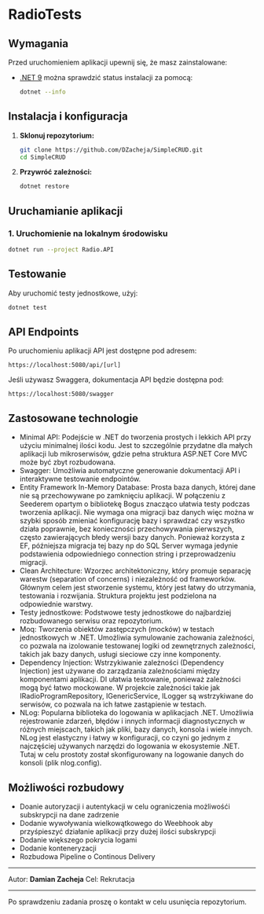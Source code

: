 # RadioTests

## Wymagania
Przed uruchomieniem aplikacji upewnij się, że masz zainstalowane:
- [.NET 9](https://dotnet.microsoft.com/download/dotnet/9.0)
można sprawdzić status instalacji za pomocą:
    ```sh
    dotnet --info
    ```
## Instalacja i konfiguracja

1. **Sklonuj repozytorium:**
   ```sh
   git clone https://github.com/DZacheja/SimpleCRUD.git
   cd SimpleCRUD
   ```

2. **Przywróć zależności:**
   ```sh
   dotnet restore
   ```

## Uruchamianie aplikacji

### 1. Uruchomienie na lokalnym środowisku
```sh
dotnet run --project Radio.API
```

## Testowanie
Aby uruchomić testy jednostkowe, użyj:
```sh
dotnet test
```

## API Endpoints
Po uruchomieniu aplikacji API jest dostępne pod adresem:
```
https://localhost:5080/api/[url]
```
Jeśli używasz Swaggera, dokumentacja API będzie dostępna pod:
```
https://localhost:5080/swagger
```
## Zastosowane technologie
- Minimal API: Podejście w .NET do tworzenia prostych i lekkich API przy użyciu minimalnej ilości kodu. Jest to szczególnie przydatne dla małych aplikacji lub mikroserwisów, gdzie pełna struktura ASP.NET Core MVC może być zbyt rozbudowana.
- Swagger: Umożliwia automatyczne generowanie dokumentacji API i interaktywne testowanie endpointów.
- Entity Framework In-Memory Database: Prosta baza danych, której dane nie są przechowywane po zamknięciu aplikacji. W połączeniu z Seederem opartym o bibliotekę Bogus znacząco ułatwia testy podczas tworzenia aplikacji. Nie wymaga ona migracji baz danych więc można w szybki sposób zmieniać konfigurację bazy i sprawdzać czy wszystko działa poprawnie, bez konieczności przechowywania pierwszych, często zawierających błedy wersji bazy danych. Ponieważ korzysta z EF, późniejsza migracja tej bazy np do SQL Server wymaga jedynie podstawienia odpowiedniego connection string i przeprowadzeniu migracji.
- Clean Architecture: Wzorzec architektoniczny, który promuje separację warestw (separation of concerns) i niezależność od frameworków. Głównym celem jest stworzenie systemu, który jest łatwy do utrzymania, testowania i rozwijania. Struktura projektu jest podzielona na odpowiednie warstwy.
- Testy jednostkowe: Podstwowe testy jednostkowe do najbardziej rozbudowanego serwisu oraz repozytorium.
- Moq: Tworzenia obiektów zastępczych (mocków) w testach jednostkowych w .NET. Umożliwia symulowanie zachowania zależności, co pozwala na izolowanie testowanej logiki od zewnętrznych zależności, takich jak bazy danych, usługi sieciowe czy inne komponenty.
- Dependency Injection: Wstrzykiwanie zależności (Dependency Injection) jest używane do zarządzania zależnościami między komponentami aplikacji. DI ułatwia testowanie, ponieważ zależności mogą być łatwo mockowane. W projekcie zależności takie jak IRadioProgramRepository, IGenericService<ProgramDetails>, ILogger<RadioProgramService> są wstrzykiwane do serwisów, co pozwala na ich łatwe zastąpienie w testach.
- NLog: Popularna biblioteka do logowania w aplikacjach .NET. Umożliwia rejestrowanie zdarzeń, błędów i innych informacji diagnostycznych w różnych miejscach, takich jak pliki, bazy danych, konsola i wiele innych. NLog jest elastyczny i łatwy w konfiguracji, co czyni go jednym z najczęściej używanych narzędzi do logowania w ekosystemie .NET. Tutaj w celu prostoty został skonfigurowany na logowanie danych do konsoli (plik nlog.config).
## Możliwości rozbudowy
- Doanie autoryzacji i autentykacji w celu ograniczenia możliwośći subskrypcji na dane zadrzenie
- Dodanie wywoływania wielkowątkowego do Weebhook aby przyśpieszyć działanie aplikacji przy dużej ilości subskrypcji
- Dodanie większego pokrycia logami
- Dodanie konteneryzacji
- Rozbudowa Pipeline o Continous Delivery
---
Autor: **Damian Zacheja**
Cel: Rekrutacja

---
Po sprawdzeniu zadania proszę o kontakt w celu usunięcia repozytorium.
